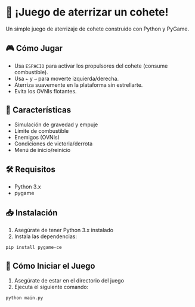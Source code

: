 # 🚀 ¡Juego de aterrizar un cohete!

Un simple juego de aterrizaje de cohete construido con Python y PyGame.

## 🎮 Cómo Jugar

- Usa `ESPACIO` para activar los propulsores del cohete (consume combustible).
- Usa `←` y `→` para moverte izquierda/derecha.
- Aterriza suavemente en la plataforma sin estrellarte.
- Evita los OVNIs flotantes.

## 🔧 Características

- Simulación de gravedad y empuje
- Límite de combustible
- Enemigos (OVNIs)
- Condiciones de victoria/derrota
- Menú de inicio/reinicio

## 🛠 Requisitos

- Python 3.x
- pygame

## 📥 Instalación

1. Asegúrate de tener Python 3.x instalado
2. Instala las dependencias:

```bash
pip install pygame-ce
```

## 🎯 Cómo Iniciar el Juego

1. Asegúrate de estar en el directorio del juego
2. Ejecuta el siguiente comando:

```bash
python main.py
```
